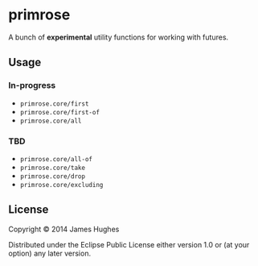 # primrose

A bunch of __experimental__ utility functions for working with futures.

## Usage

### In-progress

- `primrose.core/first`
- `primrose.core/first-of`
- `primrose.core/all`

### TBD

- `primrose.core/all-of`
- `primrose.core/take`
- `primrose.core/drop`
- `primrose.core/excluding`

## License

Copyright © 2014 James Hughes

Distributed under the Eclipse Public License either version 1.0 or (at
your option) any later version.
